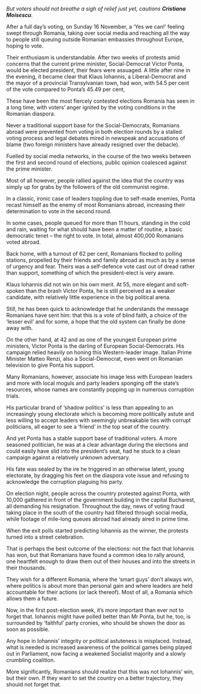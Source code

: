 *But voters should not breathe a sigh of relief just yet, cautions **Cristiana Moisescu**.*

After a full day’s voting, on Sunday 16 November, a ‘Yes we can!’ feeling swept through Romania, taking over social media and reaching all the way to people still queuing outside Romanian embassies throughout Europe, hoping to vote.

Their enthusiasm is understandable. After two weeks of protests amid concerns that the current prime minister, Social-Democrat Victor Ponta, would be elected president, their fears were assuaged.
A little after nine in the evening, it became clear that Klaus Iohannis, a Liberal-Democrat and the mayor of a provincial Transylvanian town, had won, with 54.5 per cent of the vote compared to Ponta’s 45.49 per cent,

These have been the most fiercely contested elections Romania has seen in a long time, with voters’ anger ignited by the voting conditions in the Romanian diaspora.

Never a traditional support base for the Social-Democrats, Romanians abroad were prevented from voting in both election rounds by a stalled voting process and legal debates mired in newspeak and accusations of blame (two foreign ministers have already resigned over the debacle).

Fuelled by social media networks, in the course of the two weeks between the first and second round of elections, public opinion coalesced against the prime minister.

Most of all however, people rallied against the idea that the country was simply up for grabs by the followers of the old communist regime.

In a classic, ironic case of leaders toppling due to self-made enemies, Ponta recast himself as the enemy of most Romanians abroad, increasing their determination to vote in the second round.

In some cases, people queued for more than 11 hours, standing in the cold and rain, waiting for what should have been a matter of routine, a basic democratic tenet – the right to vote. In total, almost 400,000 Romanians voted abroad.

Back home, with a turnout of 62 per cent, Romanians flocked to polling stations, propelled by their friends and family abroad as much as by a sense of urgency and fear. Theirs was a self-defence vote cast out of dread rather than support, something of which the president-elect is very aware.

Klaus Iohannis did not win on his own merit. At 55, more elegant and soft-spoken than the brash Victor Ponta, he is still perceived as a weaker candidate, with relatively little experience in the big political arena.

Still, he has been quick to acknowledge that he understands the message Romanians have sent him: that this is a vote of blind faith, a choice of the ‘lesser evil’ and for some, a hope that the old system can finally be done away with.

On the other hand, at 42 and as one of the youngest European prime ministers, Victor Ponta is the darling of European Social-Democrats. His campaign relied heavily on honing this Western-leader image. Italian Prime Minister Matteo Renzi, also a Social-Democrat, even went on Romanian television to give Ponta his support.

Many Romanians, however, associate his image less with European leaders and more with local moguls and party leaders sponging off the state’s resources, whose names are constantly popping up in numerous corruption trials.

His particular brand of ‘shadow politics’ is less than appealing to an increasingly young electorate which is becoming more politically astute and less willing to accept leaders with seemingly unbreakable ties with corrupt politicians, all eager to see a ‘friend’ in the top seat of the country.

And yet Ponta has a stable support base of traditional voters. A more seasoned politician, he was at a clear advantage during the elections and could easily have slid into the president’s seat, had he stuck to a clean campaign against a relatively unknown adversary.

His fate was sealed by the ire he triggered in an otherwise latent, young electorate, by dragging his feet on the diaspora vote issue and refusing to acknowledge the corruption plaguing his party.

On election night, people across the country protested against Ponta, with 10,000 gathered in front of the government building in the capital Bucharest, all demanding his resignation.
Throughout the day, news of voting fraud taking place in the south of the country had filtered through social media, while footage of mile-long queues abroad had already aired in prime time.

When the exit polls started predicting Iohannis as the winner, the protests turned into a street celebration.

That is perhaps the best outcome of the elections: not the fact that Iohannis has won, but that Romanians have found a common idea to rally around, one heartfelt enough to draw them out of their houses and into the streets in their thousands.

They wish for a different Romania, where the ‘smart guys’ don’t always win, where politics is about more than personal gain and where leaders are held accountable for their actions (or lack thereof). Most of all, a Romania which allows them a future.

Now, in the first post-election week, it’s more important than ever not to forget that. Iohannis might have polled better than Mr Ponta, but he, too, is surrounded by ‘faithful’ party cronies, who should be shown the door as soon as possible.

Any hope in Iohannis’ integrity or political astuteness is misplaced. Instead, what is needed is increased awareness of the political games being played out in Parliament, now facing a weakened Socialist majority and a slowly crumbling coalition.

More significantly, Romanians should realize that this was not Iohannis’ win, but their own. If they want to set the country on a better trajectory, they should not forget that.

